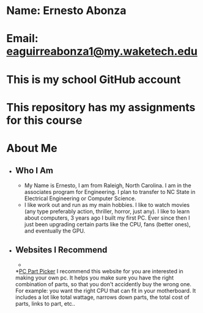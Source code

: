 # Name: Ernesto Abonza
# Email: eaguirreabonza1@my.waketech.edu
# This is my school GitHub account
# This repository has my assignments for this course

# About Me  
* ## Who I Am
	* My Name is Ernesto, I am from Raleigh, North Carolina. I am in the associates program for Engineering. I plan to transfer to NC State in Electrical Engineering or Computer Science.  
	* I like work out and run as my main hobbies. I like to watch movies (any type preferably action, thriller, horror, just any). I like to learn about computers, 3 years ago I built my first PC. Ever since then I just been upgrading certain parts like the CPU, fans (better ones), and eventually the GPU.
* ## Websites I Recommend
	*
	*[PC Part Picker] I recommend this website for you are interested in making your own pc. It helps you make sure you have the right combination of parts, so that you don't accidently buy the wrong one. For example: you want the right CPU that can fit in your motherboard. It includes a lot like total wattage, narrows down parts, the total cost of parts, links to part, etc..

[PC Part Picker]: (https://pcpartpicker.com/)